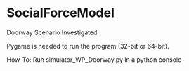 # SocialForceModel

  Doorway Scenario Investigated
  
  Pygame is needed to run the program (32-bit or 64-bit).   
  
  How-To: Run simulator_WP_Doorway.py in a python console
